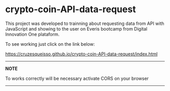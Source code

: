 # crypto-coin-API-data-request

This project was developed to trainning about requesting data from API with JavaScript and showing to the user on Everis bootcamp from Digital Innovation One plataform.

To see working just click on the link below:

https://cruzesqueisso.github.io/crypto-coin-API-data-request/index.html

---
**NOTE**

To works correctly will be necessary activate CORS on your browser

---

